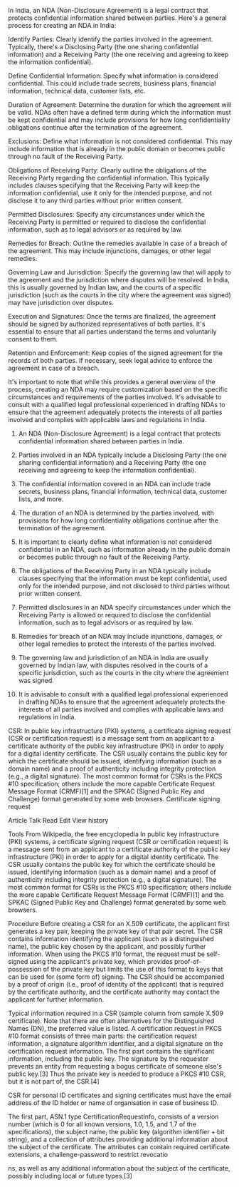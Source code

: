 ﻿In India, an NDA (Non-Disclosure Agreement) is a legal contract that protects confidential information shared between parties. Here's a general process for creating an NDA in India:

Identify Parties: Clearly identify the parties involved in the agreement. Typically, there's a Disclosing Party (the one sharing confidential information) and a Receiving Party (the one receiving and agreeing to keep the information confidential).

Define Confidential Information: Specify what information is considered confidential. This could include trade secrets, business plans, financial information, technical data, customer lists, etc. 

Duration of Agreement: Determine the duration for which the agreement will be valid. NDAs often have a defined term during which the information must be kept confidential and may include provisions for how long confidentiality obligations continue after the termination of the agreement. 

Exclusions: Define what information is not considered confidential. This may include information that is already in the public domain or becomes public through no fault of the Receiving Party. 

Obligations of Receiving Party: Clearly outline the obligations of the Receiving Party regarding the confidential information. This typically includes clauses specifying that the Receiving Party will keep the information confidential, use it only for the intended purpose, and not disclose it to any third parties without prior written consent.

Permitted Disclosures: Specify any circumstances under which the Receiving Party is permitted or required to disclose the confidential information, such as to legal advisors or as required by law. 

Remedies for Breach: Outline the remedies available in case of a breach of the agreement. This may include injunctions, damages, or other legal remedies.

Governing Law and Jurisdiction: Specify the governing law that will apply to the agreement and the jurisdiction where disputes will be resolved. In India, this is usually governed by Indian law, and the courts of a specific jurisdiction (such as the courts in the city where the agreement was signed) may have jurisdiction over disputes.

Execution and Signatures: Once the terms are finalized, the agreement should be signed by authorized representatives of both parties. It's essential to ensure that all parties understand the terms and voluntarily consent to them.

Retention and Enforcement: Keep copies of the signed agreement for the records of both parties. If necessary, seek legal advice to enforce the agreement in case of a breach.

It's important to note that while this provides a general overview of the process, creating an NDA may require customization based on the specific circumstances and requirements of the parties involved. It's advisable to consult with a qualified legal professional experienced in drafting NDAs to ensure that the agreement adequately protects the interests of all parties involved and complies with applicable laws and regulations in India.

 1. An NDA (Non-Disclosure Agreement) is a legal contract that protects confidential information shared between parties in India.

2. Parties involved in an NDA typically include a Disclosing Party (the one sharing confidential information) and a Receiving Party (the one receiving and agreeing to keep the information confidential).

3. The confidential information covered in an NDA can include trade secrets, business plans, financial information, technical data, customer lists, and more.

4. The duration of an NDA is determined by the parties involved, with provisions for how long confidentiality obligations continue after the termination of the agreement.

5. It is important to clearly define what information is not considered confidential in an NDA, such as information already in the public domain or becomes public through no fault of the Receiving Party.

6. The obligations of the Receiving Party in an NDA typically include clauses specifying that the information must be kept confidential, used only for the intended purpose, and not disclosed to third parties without prior written consent.

7. Permitted disclosures in an NDA specify circumstances under which the Receiving Party is allowed or required to disclose the confidential information, such as to legal advisors or as required by law.

8. Remedies for breach of an NDA may include injunctions, damages, or other legal remedies to protect the interests of the parties involved.

9. The governing law and jurisdiction of an NDA in India are usually governed by Indian law, with disputes resolved in the courts of a specific jurisdiction, such as the courts in the city where the agreement was signed.

10. It is advisable to consult with a qualified legal professional experienced in drafting NDAs to ensure that the agreement adequately protects the interests of all parties involved and complies with applicable laws and regulations in India.

CSR: In public key infrastructure (PKI) systems, a certificate signing request (CSR or certification request) is a message sent from an applicant to a certificate authority of the public key infrastructure (PKI) in order to apply for a digital identity certificate. The CSR usually contains the public key for which the certificate should be issued, identifying information (such as a domain name) and a proof of authenticity including integrity protection (e.g., a digital signature). The most common format for CSRs is the PKCS #10 specification; others include the more capable Certificate Request Message Format (CRMF)[1] and the SPKAC (Signed Public Key and Challenge) format generated by some web browsers.
Certificate signing request

Article
Talk
Read
Edit
View history

Tools
From Wikipedia, the free encyclopedia
In public key infrastructure (PKI) systems, a certificate signing request (CSR or certification request) is a message sent from an applicant to a certificate authority of the public key infrastructure (PKI) in order to apply for a digital identity certificate. The CSR usually contains the public key for which the certificate should be issued, identifying information (such as a domain name) and a proof of authenticity including integrity protection (e.g., a digital signature). The most common format for CSRs is the PKCS #10 specification; others include the more capable Certificate Request Message Format (CRMF)[1] and the SPKAC (Signed Public Key and Challenge) format generated by some web browsers.

Procedure
Before creating a CSR for an X.509 certificate, the applicant first generates a key pair, keeping the private key of that pair secret. The CSR contains information identifying the applicant (such as a distinguished name), the public key chosen by the applicant, and possibly further information. When using the PKCS #10 format, the request must be self-signed using the applicant's private key, which provides proof-of-possession of the private key but limits the use of this format to keys that can be used for (some form of) signing. The CSR should be accompanied by a proof of origin (i.e., proof of identity of the applicant) that is required by the certificate authority, and the certificate authority may contact the applicant for further information.

Typical information required in a CSR (sample column from sample X.509 certificate). Note that there are often alternatives for the Distinguished Names (DN), the preferred value is listed.
A certification request in PKCS #10 format consists of three main parts: the certification request information, a signature algorithm identifier, and a digital signature on the certification request information. The first part contains the significant information, including the public key. The signature by the requester prevents an entity from requesting a bogus certificate of someone else's public key.[3] Thus the private key is needed to produce a PKCS #10 CSR, but it is not part of, the CSR.[4]

CSR for personal ID certificates and signing certificates must have the email address of the ID holder or name of organisation in case of business ID.

The first part, ASN.1 type CertificationRequestInfo, consists of a version number (which is 0 for all known versions, 1.0, 1.5, and 1.7 of the specifications), the subject name, the public key (algorithm identifier + bit string), and a collection of attributes providing additional information about the subject of the certificate. The attributes can contain required certificate extensions, a challenge-password to restrict revocatio

ns, as well as any additional information about the subject of the certificate, possibly including local or future types.[3]

